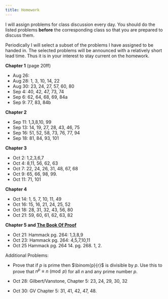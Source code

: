 ```yaml
---
title: Homework
---
```



I will assign problems for class discussion every day.  You should 
do the listed problems **before** the corresponding class so that you are prepared to
discuss them.

Periodically I will select a subset of the problems I have
assigned to be handed in.  The selected problems will be announced with a relatively short
lead time.  Thus it is in your interest to stay current on the homework.

**Chapter 1** (page 20ff)

- Aug 26: 
- Aug 28:  1, 3, 10, 14, 22
- Aug 30:  23, 24, 27,  57, 60, 80
- Sep  4:  40, 42, 47, 73, 74
- Sep  6:  62, 64, 68, 69, 84a
- Sep  9:  77, 83, 84b

**Chapter 2**

- Sep 11: 1,3,8,10, 99
- Sep 13: 14, 19, 27, 28, 43, 46, 75
- Sep 16: 51, 52, 58, 73, 76, 77, 94
- Sep 18: 81, 84, 93, 101

**Chapter 3**

- Oct 2: 1,2,3,6,7
- Oct 4: 8,11, 56, 62, 63
- Oct 7: 22, 24, 26, 31, 48, 67, 68
- Oct 9: 65, 66, 98, 99.
- Oct 11: 71, 101

**Chapter 4**

- Oct 14: 1, 5, 7, 10, 11, 49
- Oct 16: 15, 16, 21, 24, 25, 52
- Oct 18: 28, 31, 32, 43, 56, 80
- Oct 21: 59, 60, 61, 62, 63, 82

**Chapter 5 and [The Book Of Proof](https://www.people.vcu.edu/~rhammack/BookOfProof/Main.pdf)**

- Oct 21: Hammack pg. 264: 1,3,8,9
- Oct 23: Hammack pg. 264: 4,5,7,10,11 
- Oct 25  Hammack pg. 264 14. pg. 268. 1, 2.

Additional Problems:
- Prove that if $p$ is prime then $\binom{p}{r}$ is divisible by $p$.  Use this to prove that $n^p\equiv n\pmod{p}$ for all $n$
and any prime number $p$.

- Oct 28: Gilbert/Vanstone, Chapter 5: 23, 24, 29, 30, 32
- Oct 30: GV Chapter 5: 31, 41, 42, 47, 48.
